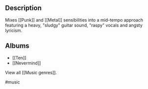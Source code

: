 ## Description
Mixes [[Punk]] and [[Metal]] sensibilities into a mid-tempo approach featuring a heavy, "sludgy" guitar sound, "raspy" vocals and angsty lyricism. 
## Albums
- [[Ten]] 
- [[Nevermind]] 

View all [[Music genres]].

#music 